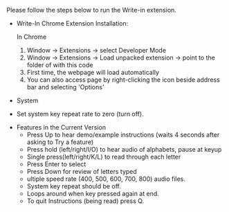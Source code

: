 Please follow the steps below to run the Write-in extension.

- Write-In Chrome Extension Installation:

	In Chrome
	<ol>
	<li>Window -> Extensions -> select Developer Mode</li>
	<li>Window -> Extensions -> Load unpacked extension -> point to the folder of with this code</li>
	<li>First time, the webpage will load automatically</li>
	<li>You can also access page by right-clicking the icon beside address bar and selecting 'Options'</li>
	</ol>

     
- System
<ul><li>Set system key repeat rate to zero (turn off).</li></ul>

- Features in the Current Version
	<ul>
	<li>Press Up to hear demo/example instructions (waits 4 seconds after asking to Try a feature)</li>
	<li>Press hold (left/right/I/O) to hear audio of alphabets, pause at keyup</li>
	<li>Single press(left/right/K/L) to read through each letter</li>
	<li>Press Enter to select</li>
	<li>Press Down for review of letters typed</li>
	<li>ultiple speed rate (400, 500, 600, 700, 800) audio files.</li>
	<li>System key repeat should be off.</li>
	<li>Loops around when key pressed again at end.</li>
	<li>To quit Instructions (being read) press Q.</li>
	</ul>
